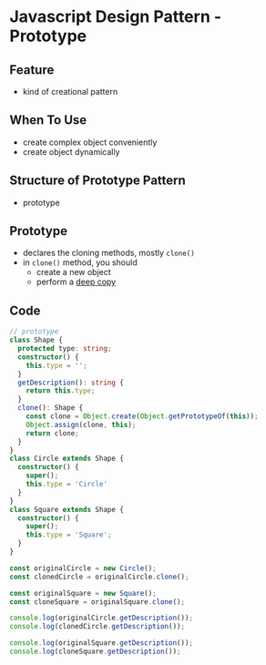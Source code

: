 # Javascript Design Pattern - Prototype

## Feature

- kind of creational pattern

## When To Use

- create complex object conveniently
- create object dynamically

## Structure of Prototype Pattern

- prototype

## Prototype

- declares the cloning methods, mostly `clone()`
- in `clone()` method, you should
  - create a new object
  - perform a [deep copy](javascript-deep-copy.md)

## Code

```ts
// prototype
class Shape {
  protected type: string;
  constructor() {
    this.type = '';
  }
  getDescription(): string {
    return this.type;
  }
  clone(): Shape {
    const clone = Object.create(Object.getPrototypeOf(this));
    Object.assign(clone, this);
    return clone;
  }
}
class Circle extends Shape {
  constructor() {
    super();
    this.type = 'Circle'
  }
}
class Square extends Shape {
  constructor() {
    super();
    this.type = 'Square';
  }
}

const originalCircle = new Circle();
const clonedCircle = originalCircle.clone();

const originalSquare = new Square();
const cloneSquare = originalSquare.clone();

console.log(originalCircle.getDescription());
console.log(clonedCircle.getDescription());

console.log(originalSquare.getDescription());
console.log(cloneSquare.getDescription());
```